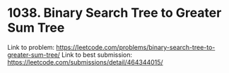 # 1038. Binary Search Tree to Greater Sum Tree

Link to problem: https://leetcode.com/problems/binary-search-tree-to-greater-sum-tree/
Link to best submission: https://leetcode.com/submissions/detail/464344015/
